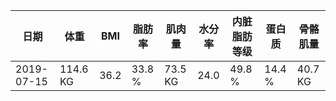 |日期|体重|BMI|脂肪率|肌肉量|水分率|内脏脂肪等级|蛋白质|骨骼肌量|
|---|---|---|---|---|---|---|---|---|
|2019-07-15|114.6 KG|36.2|33.8 %|73.5 KG|24.0|49.8 %|14.4 %|40.7 KG|
